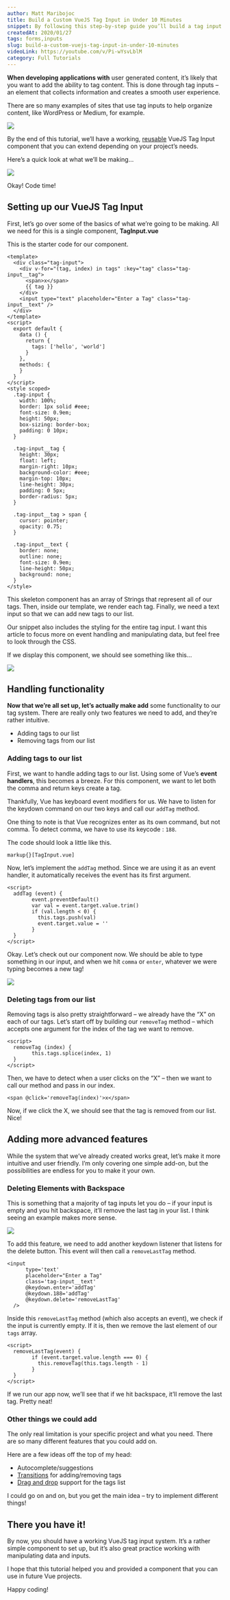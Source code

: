 ```yaml
---
author: Matt Maribojoc
title: Build a Custom VueJS Tag Input in Under 10 Minutes
snippet: By following this step-by-step guide you’ll build a tag input that collects information and creates a smooth user experience
createdAt: 2020/01/27
tags: forms,inputs
slug: build-a-custom-vuejs-tag-input-in-under-10-minutes
videoLink: https://youtube.com/v/Pi-wYsvLblM
category: Full Tutorials
---
```


**When developing applications with** user generated content, it’s likely that you want to add the ability to tag content. This is done through tag inputs – an element that collects information and creates a smooth user experience.

There are so many examples of sites that use tag inputs to help organize content, like WordPress or Medium, for example.

![](medium-tag-input.png)

By the end of this tutorial, we’ll have a working, [reusable](https://learnvue.co/2019/12/building-reusable-components-in-vuejs-tabs/) VueJS Tag Input component that you can extend depending on your project’s needs.

Here’s a quick look at what we’ll be making…

![](demo.gif)

Okay! Code time!

## Setting up our VueJS Tag Input

First, let’s go over some of the basics of what we’re going to be making. All we need for this is a single component, **TagInput.vue**

This is the starter code for our component.

```vue{}[TagInput.vue]
<template>
  <div class="tag-input">
    <div v-for="(tag, index) in tags" :key="tag" class="tag-input__tag">
      <span>x</span>
      {{ tag }}
    </div>
    <input type="text" placeholder="Enter a Tag" class="tag-input__text" />
  </div>
</template>
<script>
  export default {
    data () {
      return {
        tags: ['hello', 'world']
      }
    },
    methods: {
    }
  }
</script>
<style scoped>
  .tag-input {
    width: 100%;
    border: 1px solid #eee;
    font-size: 0.9em;
    height: 50px;
    box-sizing: border-box;
    padding: 0 10px;
  }

  .tag-input__tag {
    height: 30px;
    float: left;
    margin-right: 10px;
    background-color: #eee;
    margin-top: 10px;
    line-height: 30px;
    padding: 0 5px;
    border-radius: 5px;
  }

  .tag-input__tag > span {
    cursor: pointer;
    opacity: 0.75;
  }

  .tag-input__text {
    border: none;
    outline: none;
    font-size: 0.9em;
    line-height: 50px;
    background: none;
  }
</style>
```

This skeleton component has an array of Strings that represent all of our tags. Then, inside our template, we render each tag. Finally, we need a text input so that we can add new tags to our list.

Our snippet also includes the styling for the entire tag input. I want this article to focus more on event handling and manipulating data, but feel free to look through the CSS.

If we display this component, we should see something like this…

![](tags-ss.png)

## Handling functionality

**Now that we’re all set up, let’s actually make add** some functionality to our tag system. There are really only two features we need to add, and they’re rather intuitive.

- Adding tags to our list
- Removing tags from our list

### Adding tags to our list

First, we want to handle adding tags to our list. Using some of Vue’s **event handlers**, this becomes a breeze. For this component, we want to let both the comma and return keys create a tag.

Thankfully, Vue has keyboard event modifiers for us. We have to listen for the keydown command on our two keys and call our `addTag` method.

One thing to note is that Vue recognizes enter as its own command, but not comma. To detect comma, we have to use its keycode : `188`.

The code should look a little like this.

`markup{}[TagInput.vue]`

Now, let’s implement the `addTag` method. Since we are using it as an event handler, it automatically receives the event has its first argument.

```vue{}[TagInput.vue]
<script>
  addTag (event) {
        event.preventDefault()
        var val = event.target.value.trim()
        if (val.length < 0) {
          this.tags.push(val)
          event.target.value = ''
        }
  }
</script>
```

Okay. Let’s check out our component now. We should be able to type something in our input, and when we hit `comma` or `enter`, whatever we were typing becomes a new tag!

![](new-tags.gif)

### Deleting tags from our list

Removing tags is also pretty straightforward – we already have the “X” on each of our tags. Let’s start off by building our `removeTag` method – which accepts one argument for the index of the tag we want to remove.

```vue{}[TagInput.vue]
<script>
  removeTag (index) {
        this.tags.splice(index, 1)
  }
</script>
```

Then, we have to detect when a user clicks on the “X” – then we want to call our method and pass in our index.

```markup
<span @click='removeTag(index)'>x</span>
```

Now, if we click the X, we should see that the tag is removed from our list. Nice!

## Adding more advanced features

While the system that we’ve already created works great, let’s make it more intuitive and user friendly. I’m only covering one simple add-on, but the possibilities are endless for you to make it your own.

### Deleting Elements with Backspace

This is something that a majority of tag inputs let you do – if your input is empty and you hit backspace, it’ll remove the last tag in your list. I think seeing an example makes more sense.

![](backspace-delete.gif)

To add this feature, we need to add another keydown listener that listens for the delete button. This event will then call a `removeLastTag` method.

```markup{}[TagInput.vue]
<input
      type='text'
      placeholder="Enter a Tag"
      class='tag-input__text'
      @keydown.enter='addTag'
      @keydown.188='addTag'
      @keydown.delete='removeLastTag'
  />
```

Inside this `removeLastTag` method (which also accepts an event), we check if the input is currently empty. If it is, then we remove the last element of our `tags` array.

```vue{}[TagInput.vue]
<script>
  removeLastTag(event) {
        if (event.target.value.length === 0) {
          this.removeTag(this.tags.length - 1)
        }
  }
</script>
```

If we run our app now, we’ll see that if we hit backspace, it’ll remove the last tag. Pretty neat!

### Other things we could add

The only real limitation is your specific project and what you need. There are so many different features that you could add on.

Here are a few ideas off the top of my head:

- Autocomplete/suggestions
- [Transitions](https://learnvue.co/2020/01/how-you-can-use-vue-transitions-right-now) for adding/removing tags
- [Drag and drop](https://learnvue.co/2020/01/how-to-add-drag-and-drop-to-your-vuejs-project) support for the tags list

I could go on and on, but you get the main idea – try to implement different things!

## There you have it!

By now, you should have a working VueJS tag input system. It’s a rather simple component to set up, but it’s also great practice working with manipulating data and inputs.

I hope that this tutorial helped you and provided a component that you can use in future Vue projects.

Happy coding!
